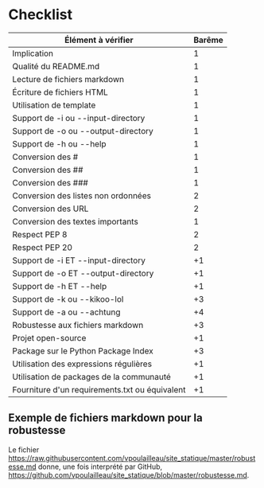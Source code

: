 # Checklist

| Élément à vérifier                             | Barême |
| ---------------------------------------------- | ------ |
| Implication                                    | 1      |
| Qualité du README.md                           | 1      |
| Lecture de fichiers markdown                   | 1      |
| Écriture de fichiers HTML                      | 1      |
| Utilisation de template                        | 1      |
| Support de -i ou --input-directory             | 1      |
| Support de -o ou --output-directory            | 1      |
| Support de -h ou --help                        | 1      |
| Conversion des #                               | 1      |
| Conversion des ##                              | 1      |
| Conversion des ###                             | 1      |
| Conversion des listes non ordonnées            | 2      |
| Conversion des URL                             | 2      |
| Conversion des textes importants               | 1      |
| Respect PEP 8                                  | 2      |
| Respect PEP 20                                 | 2      |
| Support de -i ET --input-directory             | +1     |
| Support de -o ET --output-directory            | +1     |
| Support de -h ET --help                        | +1     |
| Support de -k ou --kikoo-lol                   | +3     |
| Support de -a ou --achtung                     | +4     |
| Robustesse aux fichiers markdown               | +3     |
| Projet open-source                             | +1     |
| Package sur le Python Package Index            | +3     |
| Utilisation des expressions régulières         | +1     |
| Utilisation de packages de la communauté       | +1     |
| Fourniture d'un requirements.txt ou équivalent | +1     |

## Exemple de fichiers markdown pour la robustesse

Le fichier https://raw.githubusercontent.com/vpoulailleau/site_statique/master/robustesse.md donne, une fois interprété par GitHub, https://github.com/vpoulailleau/site_statique/blob/master/robustesse.md.